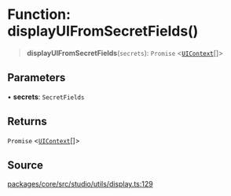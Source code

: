 # Function: displayUIFromSecretFields()

> **displayUIFromSecretFields**(`secrets`): `Promise` \<[`UIContext`](../../../ui/type-aliases/UIContext.md)[]\>

## Parameters

• **secrets**: `SecretFields`

## Returns

`Promise` \<[`UIContext`](../../../ui/type-aliases/UIContext.md)[]\>

## Source

[packages/core/src/studio/utils/display.ts:129](https://github.com/VictorS67/encre/blob/c09849eb59af073bf23be826a912f2ba4f635f93/packages/core/src/studio/utils/display.ts#L129)
